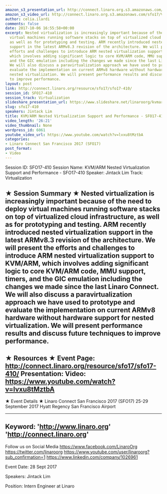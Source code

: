 ```yaml
---
amazon_s3_presentation_url: http://connect.linaro.org.s3.amazonaws.com/sfo17/Presentations/SFO17-410%20NEVE%20Nested%20Virtualization%20Extentions%20for%20ARM.pdf
amazon_s3_video_url: http://connect.linaro.org.s3.amazonaws.com/sfo17/Videos/SFO17-410%20-%20KVM-ARM%20Nested%20Virtualization%20Support%20and%20Performance.mp4
author: celia.ilardi
comments: false
date: 2017-10-06 16:55:58+00:00
excerpt: Nested virtualization is increasingly important because of the need to deploy
  virtual machines running software stacks on top of virtualized cloud infrastructure,
  as well as for prototyping and testing. ARM recently introduced nested virtualization
  support in the latest ARMv8.3 revision of the architecture. We will present the
  efforts and challenges to introduce ARM nested virtualization support to KVM/ARM,
  which involves adding significant logic to core KVM/ARM code, MMU support, timers,
  and the GIC emulation including the changes we made since the last Linaro Connect.
  We will also discuss a paravirtualization approach we have used to prototype and
  evaluate the implementation on current ARMv8 hardware without hardware support for
  nested virtualization. We will present performance results and discuss future techniques
  to improve performance.
layout: post
link: http://connect.linaro.org/resource/sfo17/sfo17-410/
session_id: SFO17-410
session_track: Virtualization
slideshare_presentation_url: https://www.slideshare.net/linaroorg/kvmarm-nested-virtualization-support-and-performance-sfo17410
slug: sfo17-410
speakers: Jintack Lim
title: KVM/ARM Nested Virtualization Support and Performance - SFO17-410
video_length: '26:21'
video_thumbnail: None
wordpress_id: 6061
youtube_video_url: https://www.youtube.com/watch?v=lvxu8tMztbA
categories:
- Linaro Connect San Francisco 2017 (SFO17)
post_format:
- Video
---
```


Session ID: SFO17-410
Session Name: KVM/ARM Nested Virtualization Support and Performance - SFO17-410
Speaker: Jintack Lim
Track: Virtualization

★ Session Summary ★
Nested virtualization is increasingly important because of the need to deploy virtual machines running software stacks on top of virtualized cloud infrastructure, as well as for prototyping and testing. ARM recently introduced nested virtualization support in the latest ARMv8.3 revision of the architecture. We will present the efforts and challenges to introduce ARM nested virtualization support to KVM/ARM, which involves adding significant logic to core KVM/ARM code, MMU support, timers, and the GIC emulation including the changes we made since the last Linaro Connect. We will also discuss a paravirtualization approach we have used to prototype and evaluate the implementation on current ARMv8 hardware without hardware support for nested virtualization. We will present performance results and discuss future techniques to improve performance.
---------------------------------------------------
★ Resources ★
Event Page: http://connect.linaro.org/resource/sfo17/sfo17-410/
Presentation:
Video: https://www.youtube.com/watch?v=lvxu8tMztbA
---------------------------------------------------

★ Event Details ★
Linaro Connect San Francisco 2017 (SFO17)
25-29 September 2017
Hyatt Regency San Francisco Airport

---------------------------------------------------
Keyword:
'http://www.linaro.org'
'http://connect.linaro.org'
---------------------------------------------------
Follow us on Social Media
https://www.facebook.com/LinaroOrg
https://twitter.com/linaroorg
https://www.youtube.com/user/linaroorg?sub_confirmation=1
https://www.linkedin.com/company/1026961

Event Date: 28 Sept 2017

Speakers: Jintack Lim

Position: Intern Engineer at Linaro
